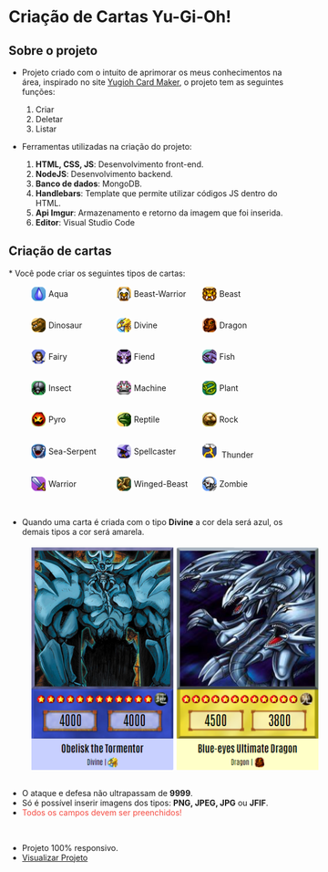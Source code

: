 # Criação de Cartas Yu-Gi-Oh!

## Sobre o projeto
* Projeto criado com o intuito de aprimorar os meus conhecimentos na área, inspirado no site <a href="https://www.cardmaker.net/yugioh/">Yugioh Card Maker</a>, o projeto tem as seguintes funções: 
   <ol>
      <li>Criar</li>
      <li>Deletar</li>
      <li>Listar</li>
   </ol>  

* Ferramentas utilizadas na criação do projeto:
   <ol>
      <li><b>HTML, CSS, JS</b>: Desenvolvimento front-end.</li>
      <li><b>NodeJS</b>: Desenvolvimento backend.</li>
      <li><b>Banco de dados</b>: MongoDB.</li>
      <li><b>Handlebars</b>: Template que permite utilizar códigos JS dentro do HTML.</li>
      <li><b>Api Imgur</b>: Armazenamento e retorno da imagem que foi inserida.</li>
      <li><b>Editor</b>: Visual Studio Code</li>
   </ol> 

<div>
   <h2>Criação de cartas</h2>
   * Você pode criar os seguintes tipos de cartas:

   <div style="display: flex; align-content: center; margin-left: 40px;">
      <div style="width: 150px; display: flex; align-items: center; margin: 15px 0;">
         <img src="public/image/types/aqua.png" style="width: 25px;">
         <span style="margin-left: 5px; text-transform: capitalize;">aqua</span>
      </div>
      <div style="width: 150px; display: flex; align-items: center; margin: 15px 0;">
         <img src="public/image/types/beast-warrior.png" style="width: 25px;"> 
         <span style="margin-left: 5px; text-transform: capitalize;">beast-warrior</span>
      </div>
      <div style="width: 150px; display: flex; align-items: center; margin: 15px 0;">
         <img src="public/image/types/beast.png" style="width: 25px;">
         <span style="margin-left: 5px; text-transform: capitalize;">beast</span>
      </div>
   </div>
   <div style="display: flex; align-content: center; margin-left: 40px;">
      <div style="width: 150px; display: flex; align-items: center; margin: 15px 0;">
         <img src="public/image/types/dinosaur.png" style="width: 25px;">
         <span style="margin-left: 5px; text-transform: capitalize;">dinosaur</span>
      </div>
      <div style="width: 150px; display: flex; align-items: center; margin: 15px 0;">
         <img src="public/image/types/divine.png" style="width: 25px;"> 
         <span style="margin-left: 5px; text-transform: capitalize;">divine</span>
      </div>
      <div style="width: 150px; display: flex; align-items: center; margin: 15px 0;">
         <img src="public/image/types/dragon.png" style="width: 25px;">
         <span style="margin-left: 5px; text-transform: capitalize;">dragon</span>
      </div>
   </div>
   <div style="display: flex; align-content: center; margin-left: 40px;">
      <div style="width: 150px; display: flex; align-items: center; margin: 15px 0;">
         <img src="public/image/types/fairy.png" style="width: 25px;">
         <span style="margin-left: 5px; text-transform: capitalize;">fairy</span>
      </div>
      <div style="width: 150px; display: flex; align-items: center; margin: 15px 0;">
         <img src="public/image/types/fiend.png" style="width: 25px;">
         <span style="margin-left: 5px; text-transform: capitalize;">fiend</span>
      </div>
      <div style="width: 150px; display: flex; align-items: center; margin: 15px 0;">
         <img src="public/image/types/fish.png" style="width: 25px;">
         <span style="margin-left: 5px; text-transform: capitalize;">fish</span>
      </div>
   </div>
   <div style="display: flex; align-content: center; margin-left: 40px;">
      <div style="width: 150px; display: flex; align-items: center; margin: 15px 0;">
        <img src="public/image/types/insect.png" style="width: 25px;">
         <span style="margin-left: 5px; text-transform: capitalize;">insect</span>
      </div>
      <div style="width: 150px; display: flex; align-items: center; margin: 15px 0;">
         <img src="public/image/types/machine.png" style="width: 25px;">
         <span style="margin-left: 5px; text-transform: capitalize;">machine</span>
      </div>
      <div style="width: 150px; display: flex; align-items: center; margin: 15px 0;">
         <img src="public/image/types/plant.png" style="width: 25px;">
         <span style="margin-left: 5px; text-transform: capitalize;">plant</span>
      </div>
   </div>
   <div style="display: flex; align-content: center; margin-left: 40px;">
      <div style="width: 150px; display: flex; align-items: center; margin: 15px 0;">
         <img src="public/image/types/pyro.png" style="width: 25px;">
         <span style="margin-left: 5px; text-transform: capitalize;">pyro</span>
      </div>
      <div style="width: 150px; display: flex; align-items: center; margin: 15px 0;">
        <img src="public/image/types/reptile.png" style="width: 25px;">
         <span style="margin-left: 5px; text-transform: capitalize;">reptile</span>
      </div>
      <div style="width: 150px; display: flex; align-items: center; margin: 15px 0;">
         <img src="public/image/types/rock.png" style="width: 25px;">
         <span style="margin-left: 5px; text-transform: capitalize;">rock</span>
      </div>
   </div>
   <div style="display: flex; align-content: center; margin-left: 40px;">
      <div style="width: 150px; display: flex; align-items: center; margin: 15px 0;">
         <img src="public/image/types/sea-serpent.png" style="width: 25px;">
         <span style="margin-left: 5px; text-transform: capitalize;">sea-serpent</span>
      </div>
      <div style="width: 150px; display: flex; align-items: center; margin: 15px 0;">
         <img src="public/image/types/spellcaster.png" style="width: 25px;">
         <span style="margin-left: 5px; text-transform: capitalize;">spellcaster</span>
      </div>
      <div style="width:150px; isplay:flex; align-items:center; margin:15px 0;">
         <img src="public/image/types/thunder.png" style="width: 25px;">
         <span style="margin-left: 5px; text-transform: capitalize;">thunder</span>
      </div>
   </div>
   <div style="display: flex; align-content: center; margin-left: 40px;">
      <div style="width: 150px; display: flex; align-items: center; margin: 15px 0;">
         <img src="public/image/types/warrior.png" style="width: 25px;">
         <span style="margin-left: 5px; text-transform: capitalize;">warrior</span>
      </div>
      <div style="width: 150px; display: flex; align-items: center; margin: 15px 0;">
         <img src="public/image/types/winged-beast.png" style="width: 25px;">
         <span style="margin-left: 5px; text-transform: capitalize;">winged-beast</span>
      </div>
      <div style="width: 150px; display: flex; align-items: center; margin: 15px 0;">
         <img src="public/image/types/zombie.png" style="width: 25px;">
         <span style="margin-left: 5px; text-transform: capitalize;">zombie</span>
      </div>
   </div>

   <br/>

   * Quando uma carta é criada com o tipo <b>Divine</b> a cor dela será azul, os demais tipos a cor será amarela.

   <img style="margin: 5px 0 15px 40px;" src="public/image/cards.png">

   * O ataque e defesa não ultrapassam de <b>9999</b>. 
   * Só é possível inserir imagens dos tipos: <b>PNG, JPEG, JPG</b> ou <b>JFIF</b>.
   * <span style="color: #f54b42;">Todos os campos devem ser preenchidos!</span>

   <br/>

   * Projeto 100% responsivo.
   * <a href="https://yugioh-create-card.herokuapp.com/">Visualizar Projeto</a>

</div>
